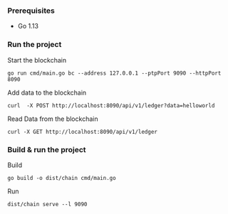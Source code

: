 ### Prerequisites
* Go 1.13

### Run the project

Start the blockchain
```
go run cmd/main.go bc --address 127.0.0.1 --ptpPort 9090 --httpPort 8090
```

Add data to the blockchain

```
curl  -X POST http://localhost:8090/api/v1/ledger?data=helloworld
```

Read Data from the blockchain

```
curl -X GET http://localhost:8090/api/v1/ledger
```

### Build & run the project

Build 
```
go build -o dist/chain cmd/main.go
```
Run 
```
dist/chain serve --l 9090
```

